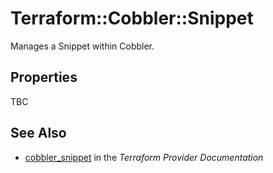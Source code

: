 # Terraform::Cobbler::Snippet

Manages a Snippet within Cobbler.

## Properties

TBC

## See Also

* [cobbler_snippet](https://www.terraform.io/docs/providers/cobbler/r/snippet.html) in the _Terraform Provider Documentation_